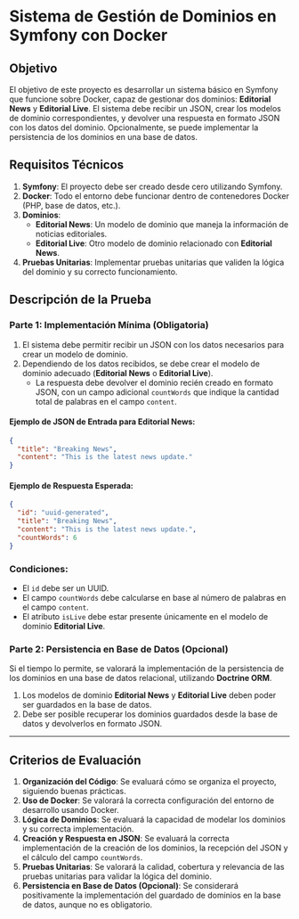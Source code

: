 # Sistema de Gestión de Dominios en Symfony con Docker

## Objetivo

El objetivo de este proyecto es desarrollar un sistema básico en Symfony que funcione sobre Docker, capaz de gestionar dos dominios: **Editorial News** y **Editorial Live**. El sistema debe recibir un JSON, crear los modelos de dominio correspondientes, y devolver una respuesta en formato JSON con los datos del dominio. Opcionalmente, se puede implementar la persistencia de los dominios en una base de datos.

## Requisitos Técnicos

1. **Symfony**: El proyecto debe ser creado desde cero utilizando Symfony.
2. **Docker**: Todo el entorno debe funcionar dentro de contenedores Docker (PHP, base de datos, etc.).
3. **Dominios**:
   - **Editorial News**: Un modelo de dominio que maneja la información de noticias editoriales.
   - **Editorial Live**: Otro modelo de dominio relacionado con **Editorial News**.
4. **Pruebas Unitarias**: Implementar pruebas unitarias que validen la lógica del dominio y su correcto funcionamiento.

## Descripción de la Prueba

### Parte 1: Implementación Mínima (Obligatoria)

1. El sistema debe permitir recibir un JSON con los datos necesarios para crear un modelo de dominio.
2. Dependiendo de los datos recibidos, se debe crear el modelo de dominio adecuado (**Editorial News** o **Editorial Live**).
   - La respuesta debe devolver el dominio recién creado en formato JSON, con un campo adicional `countWords` que indique la cantidad total de palabras en el campo `content`.

#### Ejemplo de JSON de Entrada para Editorial News:

```json
{
  "title": "Breaking News",
  "content": "This is the latest news update."
}
```

#### Ejemplo de Respuesta Esperada:

```json
{
  "id": "uuid-generated",
  "title": "Breaking News",
  "content": "This is the latest news update.",
  "countWords": 6
}
```

### Condiciones:
- El `id` debe ser un UUID.
- El campo `countWords` debe calcularse en base al número de palabras en el campo `content`.
- El atributo `isLive` debe estar presente únicamente en el modelo de dominio **Editorial Live**.

### Parte 2: Persistencia en Base de Datos (Opcional)

Si el tiempo lo permite, se valorará la implementación de la persistencia de los dominios en una base de datos relacional, utilizando **Doctrine ORM**.

1. Los modelos de dominio **Editorial News** y **Editorial Live** deben poder ser guardados en la base de datos.
2. Debe ser posible recuperar los dominios guardados desde la base de datos y devolverlos en formato JSON.

---

## Criterios de Evaluación

1. **Organización del Código**: Se evaluará cómo se organiza el proyecto, siguiendo buenas prácticas.
2. **Uso de Docker**: Se valorará la correcta configuración del entorno de desarrollo usando Docker.
3. **Lógica de Dominios**: Se evaluará la capacidad de modelar los dominios y su correcta implementación.
4. **Creación y Respuesta en JSON**: Se evaluará la correcta implementación de la creación de los dominios, la recepción del JSON y el cálculo del campo `countWords`.
5. **Pruebas Unitarias**: Se valorará la calidad, cobertura y relevancia de las pruebas unitarias para validar la lógica del dominio.
6. **Persistencia en Base de Datos (Opcional)**: Se considerará positivamente la implementación del guardado de dominios en la base de datos, aunque no es obligatorio.

